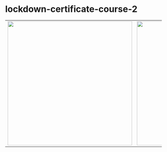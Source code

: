 # lockdown-certificate-course-2
<html><body>
  <table><tr>
    <td><img src="Screenshot_20200615_103846.jpg" width="400" height="400"></td>
    <td><img src="Screenshot_20200615_103726.jpg" width="400" height="400"></td>
    </tr></table>
  </body></html>
